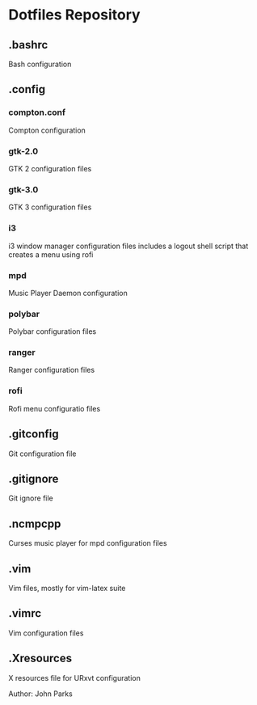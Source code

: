 # Dotfiles Repository

## .bashrc
Bash configuration

## .config
### compton.conf
Compton configuration

### gtk-2.0
GTK 2 configuration files

### gtk-3.0
GTK 3 configuration files

### i3
i3 window manager configuration files
includes a logout shell script that creates a menu using rofi

### mpd
Music Player Daemon configuration

### polybar
Polybar configuration files

### ranger
Ranger configuration files

### rofi
Rofi menu configuratio files

## .gitconfig
Git configuration file

## .gitignore
Git ignore file

## .ncmpcpp
 Curses music player for mpd configuration files
 
 ## .vim
 Vim files, mostly for vim-latex suite
 
 ## .vimrc
 Vim configuration files
 
 ## .Xresources
 X resources file for URxvt configuration


Author: John Parks
